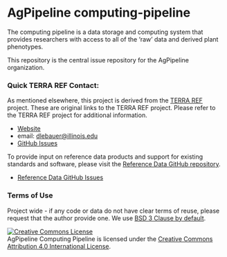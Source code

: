 # AgPipeline computing-pipeline

The computing pipeline is a data storage and computing system that provides researchers with access to all of the ‘raw’ data and derived plant phenotypes.

This repository is the central issue repository for the AgPipeline organization.

### Quick TERRA REF Contact:
As mentioned elsewhere, this project is derived from the [TERRA REF](https://github.com/terraref) project.
These are original links to the TERRA REF project.
Please refer to the TERRA REF project for additional information.

* [Website](https://terraref.org)
* email: dlebauer@illinois.edu
* [GitHub Issues](https://github.com/terraref/computing-pipeline/issues)

To provide input on reference data products and support for existing standards and software, please visit the [Reference Data GitHub repository](https://github.com/terraref/reference-data).

* [Reference Data GitHub Issues](https://github.com/terraref/reference-data/issues)


### Terms of Use 

Project wide - if any code or data do not have clear terms of reuse, please request that the author provide one. We use [BSD 3 Clause by default](https://opensource.org/licenses/BSD-3-Clause). 

<a href="http://creativecommons.org/licenses/by/4.0/" rel=
    "license"><img alt="Creative Commons License" src=
    "https://i.creativecommons.org/l/by/4.0/88x31.png" style=
    "border-width:0"></a><br>
    <span>AgPipeline Computing Pipeline</span> is licensed under the
    <a href="http://creativecommons.org/licenses/by/4.0/" rel=
    "license">Creative Commons Attribution 4.0 International License</a>.
